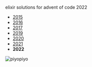 elixir solutions for advent of code 2022

* [2015](https://github.com/thth/aoc_2015)
* [2016](https://github.com/thth/aoc_2016)
* [2017](https://github.com/thth/aoc_2017)
* [2019](https://github.com/thth/aoc_2019)
* [2020](https://github.com/thth/aoc_2020)
* [2021](https://github.com/thth/aoc_2021)
* __2022__

![piyopiyo](https://user-images.githubusercontent.com/7574985/205233314-de2b6818-0751-4783-9246-144545a81a76.png)
